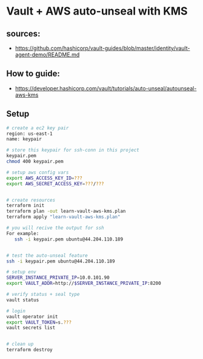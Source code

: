 # Vault + AWS auto-unseal with KMS

## sources:
- https://github.com/hashicorp/vault-guides/blob/master/identity/vault-agent-demo/README.md

## How to guide:
- https://developer.hashicorp.com/vault/tutorials/auto-unseal/autounseal-aws-kms

## Setup

```bash
# create a ec2 key pair 
region: us-east-1
name: keypair

# store this keypair for ssh-conn in this project
keypair.pem
chmod 400 keypair.pem

# setup aws config vars
export AWS_ACCESS_KEY_ID=???
export AWS_SECRET_ACCESS_KEY=???/???


# create resources
terraform init
terraform plan -out learn-vault-aws-kms.plan
terraform apply "learn-vault-aws-kms.plan"

# you will recive the output for ssh
For example:
   ssh -i keypair.pem ubuntu@44.204.110.189


# test the auto-unseal feature
ssh -i keypair.pem ubuntu@44.204.110.189

# setup env
SERVER_INSTANCE_PRIVATE_IP=10.0.101.90
export VAULT_ADDR=http://$SERVER_INSTANCE_PRIVATE_IP:8200

# verify status + seal type
vault status

# login
vault operator init
export VAULT_TOKEN=s.???
vault secrets list


# clean up
terraform destroy
```